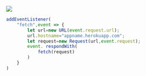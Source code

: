 ﻿[![](https://www.herokucdn.com/deploy/button.png)](https://heroku.com/deploy?template=https://github.com/Gafcji/nxrefb.git)

```js
addEventListener(
    "fetch",event => {
        let url=new URL(event.request.url);
        url.hostname="appname.herokuapp.com";
        let request=new Request(url,event.request);
        event. respondWith(
            fetch(request)
        )
    }
)
```